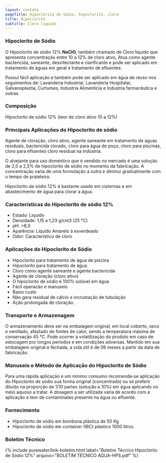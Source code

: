 ```yaml
---
layout: contato
pageTitle: Hipoclorito de Sódio, hipoclorito, cloro
title: Hipoclorito
subtitle: Cloro liquido
---
```


### **Hipoclorito de Sódio**

O Hipoclorito de sódio 12% **NaClO**, também chamado de Cloro liquido que apresenta concentração entre 10 a 12% de cloro ativo, Atua como agente bactericida, saneante, desinfectante e clarificante e pode ser aplicado em tratamento de águas em geral e tratamento de efluentes.

Possuí fácil aplicação e também pode ser aplicado em água de reuso nos seguimentos de: Lavanderia Industrial, Lavanderia Hospitalar, Galvanoplastia, Curtumes, Industria Alimentícia e Industria farmacêutica e outras.

### Composição

Hipoclorito de sódio 12%  (teor de cloro ativo 10 a 12%)


### Principais Aplicações do Hipoclorito de sódio

Agente de cloração, cloro ativo, agente saneante em tratamento de águas residuais, bactericida clorado, cloro para água de poço, cloro para piscinas, cloro para efluentes cloro residual na indústria.

O alvejante para uso doméstico que é vendido no mercado é uma solução de 2,0 a 2,5% de hipoclorito de sódio no momento da fabricação. A concentração varia de uma formulação a outra e diminui gradualmente com o tempo de prateleira.

Hipoclorito de sódio 12% é bastante usado em cisternas e em abastecimento de água para clorar a água.

### Características do Hipoclorito de sódio 12%

- Estado: Liquido
- Densidade: 1,15 a 1,23 g/cm3 (25 °C)
- pH: >8,0
- Aparência: Líquido Amarelo à esverdeado
- Odor: Característico de cloro

### Aplicações do Hipoclorito de Sódio

- Hipoclorito para tratamento de água de piscina
- Hipoclorito para tratamento de água.
- Cloro como agente saneante e agente bactericida
- Agente de cloração (cloro ativo)
- O hipoclorito de sódio é 100% solúvel em água
- Fácil operacão e manuseio
- Baixo custo
- Não gera residual de cálcio e incrustação de tubulação
- Ação prolongada de cloração.


### Transporte e Armazenagem
O armazenamento deve ser na embalagem original, em local coberto, seco e ventilado, afastado    de fontes de calor, sendo a temperatura máxima de conservação 45 °C. 
Pode ocorrer a volatilização do produto em caso de estocagem por longos períodos e em condições adversas.
Mantido em sua embalagem original e fechada, a vida útil é de 06 meses a partir da data de  fabricação.

### Manuseio e Método de Aplicação do Hipoclorito de Sódio
Para uma rápida aplicação e um mínimo consumo recomenda-se aplicação do Hipoclorito de sódio sua forma original (concentrado) ou se preferir diluído na proporção de 1/10 partes (solução a 10%) em água aplicando no meio aquoso a tratar.
A dosagem a ser utilizada varia de acordo com a aplicação e teor de contaminates presente na água ou efluente.

### Fornecimento

- Hipoclorito de sódio em bombona plástica de 50 Kg
- Hipoclorito de sódio em container (IBC) plastico 1000 litros 

### Boletim Técnico

{% include purewater/link-boletim.html 
   label="Boletim Técnico Hipoclorito de Sódio 12%" 
   arquivo="BOLETIM TÉCNICO AQUA-HPS.pdf" %}
   
   

